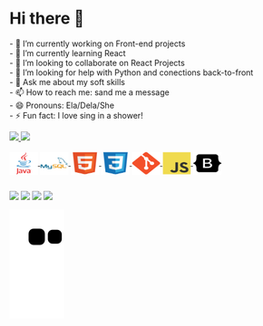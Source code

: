 <div>
 <h1> Hi there 👋</h1>
<p> - 🔭 I’m currently working on Front-end projects<br>
 - 🌱 I’m currently learning React<br>
 - 👯 I’m looking to collaborate on React Projects<br>
 - 🤔 I’m looking for help with Python and conections back-to-front<br>
 - 💬 Ask me about my soft skills<br>
 - 📫 How to reach me: sand me a message<br>
 - 😄 Pronouns: Ela/Dela/She<br>
 - ⚡ Fun fact: I love sing in a shower!</p>
  <div>
   <a href="https://github.com/AdrianaQMelo">
   <img height="168em" src="https://github-readme-stats.vercel.app/api?username=AdrianaQMelo&show_icons=true&theme=gruvbox&include_all_commits=true&count_private=true&border_radius=45%&bg_color=041C32&hide_border=true"/>
   <img height="170em" src="https://github-readme-stats.vercel.app/api/top-langs/?username=AdrianaQMelo&layout=compact&langs_count=7&theme=gruvbox&border_radius=32%&bg_color=041C32&hide_border=true"/>
 </div>

 <div style="display: inline_block"><br>
   <img align="center" height="40" width="50" src="https://github.com/devicons/devicon/blob/master/icons/java/java-original-wordmark.svg">
   <img align="center" height="40" width="50" src="https://github.com/devicons/devicon/blob/master/icons/mysql/mysql-original-wordmark.svg">
   <img align="center" height="40" width="50" src="https://github.com/devicons/devicon/blob/master/icons/html5/html5-original.svg">
   <img align="center" height="40" width="50" src="https://github.com/devicons/devicon/blob/master/icons/css3/css3-original.svg">
   <img align="center" height="40" width="50" src="https://github.com/devicons/devicon/blob/master/icons/git/git-original.svg">
   <img align="center" height="40" width="50" src="https://github.com/devicons/devicon/blob/master/icons/javascript/javascript-original.svg">
   <img align="center" height="40" width="50" src="https://github.com/devicons/devicon/blob/master/icons/bootstrap/bootstrap-plain.svg">
   <!-- <img align="right" src="https://i.picasion.com/pic91/670c552d9d9f6d48965c6e63a2cfcdda.gif"> -->
   </div>

   ##

   <div>
   <a href="https://api.whatsapp.com/send?phone=5511989414181" target="_blank"><img src="https://img.shields.io/badge/WhatsApp-25D366?style=for-the-badge&logo=whatsapp&logoColor=white" target="_blank"></a>
    <a href = "mailto:adrianaqueirozdemelo@gmail.com"><img src="https://img.shields.io/badge/Gmail-D14836?style=for-the-badge&logo=gmail&logoColor=white" target="_blank"></a>
   <a href="https://www.linkedin.com/in/adrianaqmelo/" target="_blank"><img src="https://img.shields.io/badge/LinkedIn-0077B5?style=for-the-badge&logo=linkedin&logoColor=white" target="_blank"></a>
  <a href="https://ryan-stt.github.io/Portifolio/" target="_blank"><img src="https://img.shields.io/badge/Blogger-FF5722?style=for-the-badge&logo=blogger&logoColor=white" target="_blank"></a> 

   ![Snake animation](https://github.com/AdrianaQMelo/AdrianaQMelo/blob/output/github-contribution-grid-snake.svg)

 </div>
</div>
